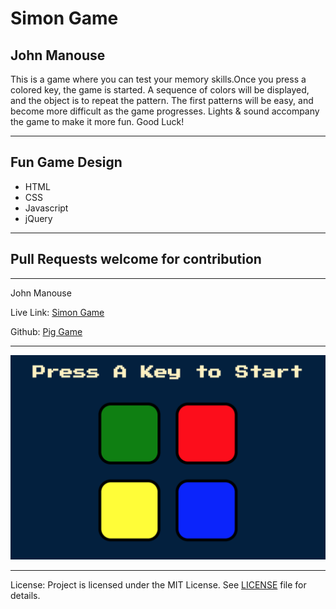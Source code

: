 <h1>Simon Game</h1>
<h2>John Manouse</h2>
<p>This is a game where you can test your memory skills.Once you press a colored key, the game is started. A sequence of colors will be displayed, and the object is to repeat the pattern. The first patterns will be easy, and become more difficult as the game progresses. Lights & sound accompany the game to make it more fun. Good Luck! </p>
 <hr>
<h2>Fun Game Design</h2>
<ul>
    <li>HTML</li>
    <li>CSS</li>
    <li>Javascript</li>
    <li>jQuery</li>
</ul>
<hr>

<h2>Pull Requests welcome for contribution</h2>
<hr>
<p>John Manouse</p>
<p>Live Link: <a href="https://mirageg4.github.io/Simon-Game/">Simon Game</a></p>
<p>Github: <a href="https://github.com/Mirageg4/Simon-Game">Pig Game</a></p>

<hr>
<img src ="./Simon-Screenshot.png"/>
<hr> 

<p>License: Project is licensed under the MIT License. 
See <a href ="LICENSE.md">LICENSE</a> file for details.
